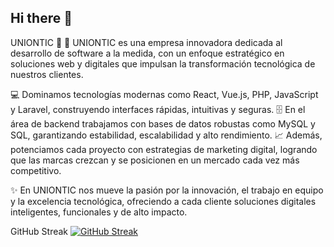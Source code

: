 ## Hi there 👋

UNIONTIC 🚀
🚀 UNIONTIC es una empresa innovadora dedicada al desarrollo de software a la medida, con un enfoque estratégico en soluciones web y digitales que impulsan la transformación tecnológica de nuestros clientes.

💻 Dominamos tecnologías modernas como React, Vue.js, PHP, JavaScript y Laravel, construyendo interfaces rápidas, intuitivas y seguras. 🗄️ En el área de backend trabajamos con bases de datos robustas como MySQL y SQL, garantizando estabilidad, escalabilidad y alto rendimiento. 📈 Además, potenciamos cada proyecto con estrategias de marketing digital, logrando que las marcas crezcan y se posicionen en un mercado cada vez más competitivo.

✨ En UNIONTIC nos mueve la pasión por la innovación, el trabajo en equipo y la excelencia tecnológica, ofreciendo a cada cliente soluciones digitales inteligentes, funcionales y de alto impacto.

GitHub Streak
[![GitHub Streak](https://github-readme-streak-stats.herokuapp.com?user=uniontic&theme=dark)](https://git.io/streak-stats)

